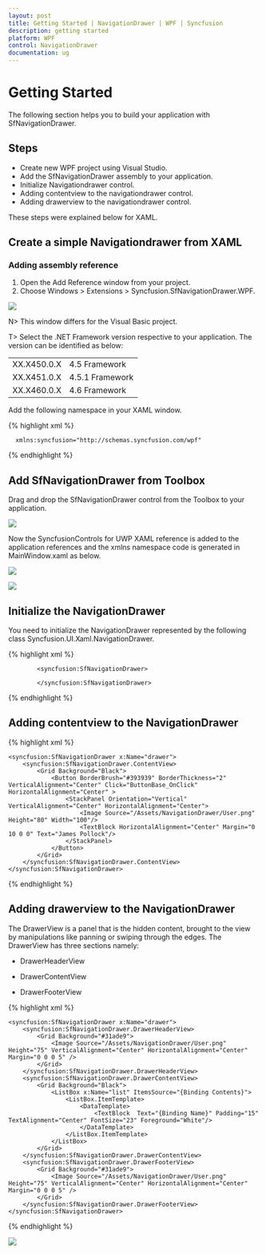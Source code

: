 ```yaml
---
layout: post
title: Getting Started | NavigationDrawer | WPF | Syncfusion
description: getting started
platform: WPF
control: NavigationDrawer
documentation: ug
---
```


# Getting Started

The following section helps you to build your application with SfNavigationDrawer.

## Steps

* Create new WPF project using Visual Studio.
* Add the SfNavigationDrawer assembly to your application.
* Initialize Navigationdrawer control.
* Adding contentview to the navigationdrawer control.
* Adding drawerview to the navigationdrawer control.

These steps were explained below for XAML.

## Create a simple Navigationdrawer from XAML

### Adding assembly reference

1. Open the Add Reference window from your project.
2. Choose Windows > Extensions > Syncfusion.SfNavigationDrawer.WPF.

![](Getting-Started_images/Getting-Started_img1.png)

N> This window differs for the Visual Basic project.

T> Select the .NET Framework version respective to your application. The version can be identified as below:

<table>
<tr>
<td>
XX.X450.0.X
</td>
<td>
4.5 Framework
</td>
</tr>
<tr>
<td>
XX.X451.0.X
</td>
<td>
4.5.1 Framework
</td>
</tr>
<tr>
<td>
XX.X460.0.X
</td>
<td>
4.6 Framework
</td>
</table>


Add the following namespace in your XAML window.

{% highlight xml %}
      
      xmlns:syncfusion="http://schemas.syncfusion.com/wpf"

{% endhighlight %}


## Add SfNavigationDrawer from Toolbox

Drag and drop the SfNavigationDrawer control from the Toolbox to your application.

![](Getting-Started_images/Getting-Started_img2.png)

Now the SyncfusionControls for UWP XAML reference is added to the application references and the xmlns namespace code is generated in MainWindow.xaml as below.

![](Getting-Started_images/Getting-Started_img3.png)

![](Getting-Started_images/Getting-Started_img4.png)


## Initialize the NavigationDrawer

You need to initialize the NavigationDrawer represented by the following class Syncfusion.UI.Xaml.NavigationDrawer.

{% highlight xml %}
        
			<syncfusion:SfNavigationDrawer>
			
			</syncfusion:SfNavigationDrawer> 

{% endhighlight %}

## Adding contentview to the NavigationDrawer

{% highlight xml %}

	<syncfusion:SfNavigationDrawer x:Name="drawer">
		<syncfusion:SfNavigationDrawer.ContentView>
			<Grid Background="Black">
				<Button BorderBrush="#393939" BorderThickness="2" VerticalAlignment="Center" Click="ButtonBase_OnClick" HorizontalAlignment="Center" >
					<StackPanel Orientation="Vertical" VerticalAlignment="Center" HorizontalAlignment="Center">
						<Image Source="/Assets/NavigationDrawer/User.png" Height="80" Width="100"/>
						<TextBlock HorizontalAlignment="Center" Margin="0 10 0 0" Text="James Pollock"/>
					</StackPanel>
				</Button>
			</Grid>
		</syncfusion:SfNavigationDrawer.ContentView>
	</syncfusion:SfNavigationDrawer>

{% endhighlight %}

## Adding drawerview to the NavigationDrawer

The DrawerView is a panel that is the hidden content, brought to the view by manipulations like panning or swiping through the edges. The DrawerView has three sections namely:

   * DrawerHeaderView
   
   * DrawerContentView
   
   * DrawerFooterView

{% highlight xml %}

	<syncfusion:SfNavigationDrawer x:Name="drawer">
		<syncfusion:SfNavigationDrawer.DrawerHeaderView>
			<Grid Background="#31ade9">
				<Image Source="/Assets/NavigationDrawer/User.png" Height="75" VerticalAlignment="Center" HorizontalAlignment="Center" Margin="0 0 0 5" />
			</Grid>
		</syncfusion:SfNavigationDrawer.DrawerHeaderView>
		<syncfusion:SfNavigationDrawer.DrawerContentView>
			<Grid Background="Black">
				<ListBox x:Name="list" ItemsSource="{Binding Contents}">
					<ListBox.ItemTemplate>
						<DataTemplate>
							<TextBlock  Text="{Binding Name}" Padding="15" TextAlignment="Center" FontSize="23" Foreground="White"/>
						</DataTemplate>
					</ListBox.ItemTemplate>
				</ListBox>
			</Grid>
		</syncfusion:SfNavigationDrawer.DrawerContentView>
		<syncfusion:SfNavigationDrawer.DrawerFooterView>
			<Grid Background="#31ade9">
				<Image Source="/Assets/NavigationDrawer/User.png" Height="75" VerticalAlignment="Center" HorizontalAlignment="Center" Margin="0 0 0 5" />
			</Grid>
		</syncfusion:SfNavigationDrawer.DrawerFooterView>
	</syncfusion:SfNavigationDrawer>
    
{% endhighlight %}


![](Getting-Started_images/Getting-Started_img5.png)    
                   

